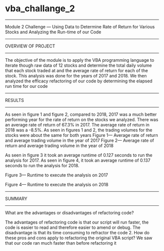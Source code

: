 # vba_challange_2
______________________________________________________________________
Module 2 Challenge — Using Data to Determine Rate of Return for Various Stocks and Analyzing the Run-time of our Code 
______________________________________________________________________

OVERVIEW OF PROJECT 
______________________________________________________________________

The objective of the module is to apply the VBA programming language to iterate though raw data of 12 stocks and determine the total daily volume that each stock traded at and the average rate of return for each of the stock. This analysis was done for the years of 2017 and 2018. We then analyzed the efficacy refactoring of our code by determining the elapsed run time for our code
______________________________________________________________________
RESULTS
______________________________________________________________________
As seen in figure 1 and figure 2, compared to 2018, 2017 was a much better performing year for the rate of return on the stocks we analyzed. There was an average rate of return of 67.3% in 2017. The average rate of return in 2018 was a -8.5%. As seen in figures 1 and 2, the trading volumes for the stocks were about the same for both years 
Figure 1— Average rate of return and average trading volume in the year of 2017
Figure 2— Average rate of return and average trading volume in the year of 2018

As seen in figure 3 it took an average runtime of 0.127 seconds to run the analysis for 2017. As seen in figure 4, it took an average runtime of 0.137 seconds to run the analysis for 2018.

Figure 3— Runtime to execute the analysis on 2017 

Figure 4— Runtime to execute the analysis on 2018
______________________________________________________________________
SUMMARY
______________________________________________________________________

What are the advantages or disadvantages of refactoring code?

The advantages of refactoring code is that our script will run faster, the code is easier to read and therefore easier to amend or debug. The disadvantage is that its time consuming to refractor the code 
2. 	How do these pros and cons apply to refactoring the original VBA script?
We saw that our code ran much faster than before refactoring it 
